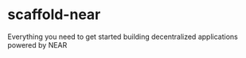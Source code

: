 # scaffold-near
Everything you need to get started building decentralized applications powered by NEAR
